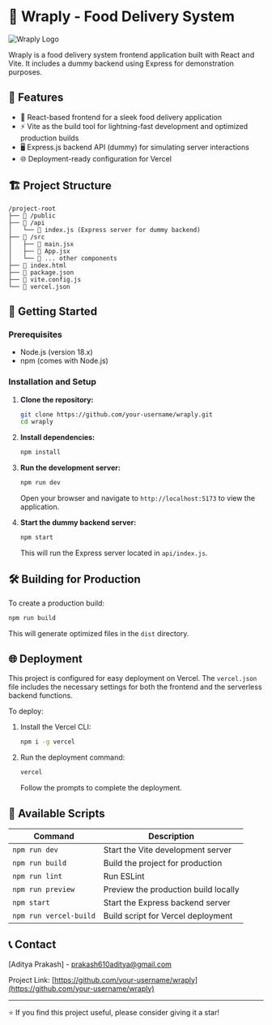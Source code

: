 # 🍔 Wraply - Food Delivery System

![Wraply Logo](/logo.jpg)

Wraply is a food delivery system frontend application built with React and Vite. It includes a dummy backend using Express for demonstration purposes.

## 🌟 Features

- 🚀 React-based frontend for a sleek food delivery application
- ⚡ Vite as the build tool for lightning-fast development and optimized production builds
- 🖥️ Express.js backend API (dummy) for simulating server interactions
- 🌐 Deployment-ready configuration for Vercel

## 🏗️ Project Structure

```
/project-root
├── 📂 /public
├── 📂 /api
│   └── 📄 index.js (Express server for dummy backend)
├── 📂 /src
│   ├── 📄 main.jsx
│   ├── 📄 App.jsx
│   └── 📂 ... other components
├── 📄 index.html
├── 📄 package.json
├── 📄 vite.config.js
└── 📄 vercel.json
```

## 🚀 Getting Started

### Prerequisites

- Node.js (version 18.x)
- npm (comes with Node.js)

### Installation and Setup

1. **Clone the repository:**
   ```bash
   git clone https://github.com/your-username/wraply.git
   cd wraply
   ```

2. **Install dependencies:**
   ```bash
   npm install
   ```

3. **Run the development server:**
   ```bash
   npm run dev
   ```
   Open your browser and navigate to `http://localhost:5173` to view the application.

4. **Start the dummy backend server:**
   ```bash
   npm start
   ```
   This will run the Express server located in `api/index.js`.

## 🛠️ Building for Production

To create a production build:

```bash
npm run build
```

This will generate optimized files in the `dist` directory.

## 🌐 Deployment

This project is configured for easy deployment on Vercel. The `vercel.json` file includes the necessary settings for both the frontend and the serverless backend functions.

To deploy:

1. Install the Vercel CLI:
   ```bash
   npm i -g vercel
   ```
2. Run the deployment command:
   ```bash
   vercel
   ```
   Follow the prompts to complete the deployment.

## 📜 Available Scripts

| Command | Description |
|---------|-------------|
| `npm run dev` | Start the Vite development server |
| `npm run build` | Build the project for production |
| `npm run lint` | Run ESLint |
| `npm run preview` | Preview the production build locally |
| `npm start` | Start the Express backend server |
| `npm run vercel-build` | Build script for Vercel deployment |


## 📞 Contact

[Aditya Prakash]  - prakash610aditya@gmail.com

Project Link: [https://github.com/your-username/wraply](https://github.com/your-username/wraply)

---

⭐️ If you find this project useful, please consider giving it a star!

